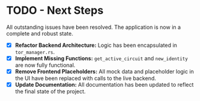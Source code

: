 # TODO - Next Steps

All outstanding issues have been resolved. The application is now in a complete and robust state.

- [x] **Refactor Backend Architecture:** Logic has been encapsulated in `tor_manager.rs`.
- [x] **Implement Missing Functions:** `get_active_circuit` and `new_identity` are now fully functional.
- [x] **Remove Frontend Placeholders:** All mock data and placeholder logic in the UI have been replaced with calls to the live backend.
- [x] **Update Documentation:** All documentation has been updated to reflect the final state of the project.